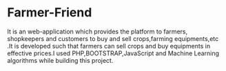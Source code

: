 # Farmer-Friend
It is an web-application which  provides the platform to farmers, shopkeepers and customers to buy and sell crops,farming equipments,etc .It is developed such that farmers can sell crops and buy equipments in effective prices.I used PHP,BOOTSTRAP,JavaScript and Machine Learning algorithms while building this project.
